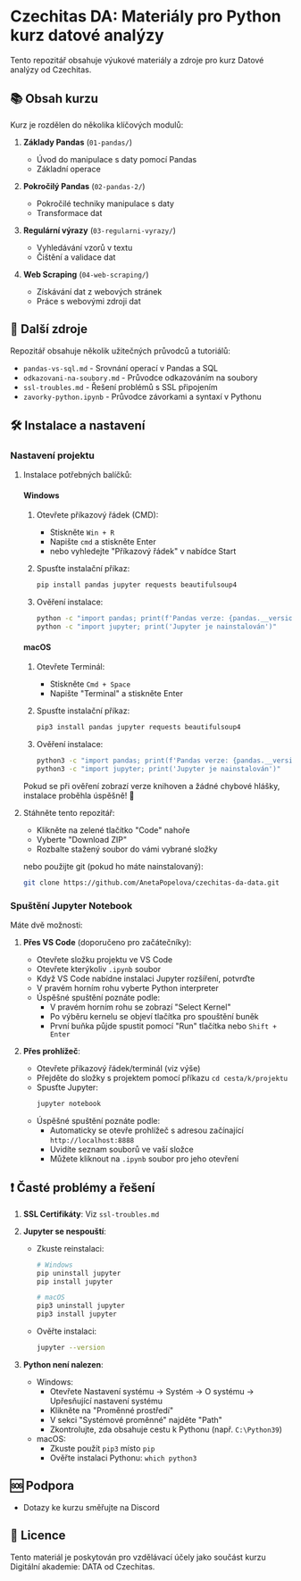 # Czechitas DA: Materiály pro Python kurz datové analýzy

Tento repozitář obsahuje výukové materiály a zdroje pro kurz Datové analýzy od Czechitas. 

## 📚 Obsah kurzu

Kurz je rozdělen do několika klíčových modulů:

1. **Základy Pandas** (`01-pandas/`)
   - Úvod do manipulace s daty pomocí Pandas
   - Základní operace

2. **Pokročilý Pandas** (`02-pandas-2/`)
   - Pokročilé techniky manipulace s daty
   - Transformace dat

3. **Regulární výrazy** (`03-regularni-vyrazy/`)
   - Vyhledávání vzorů v textu
   - Čištění a validace dat

4. **Web Scraping** (`04-web-scraping/`)
   - Získávání dat z webových stránek
   - Práce s webovými zdroji dat

## 📝 Další zdroje

Repozitář obsahuje několik užitečných průvodců a tutoriálů:

- `pandas-vs-sql.md` - Srovnání operací v Pandas a SQL
- `odkazovani-na-soubory.md` - Průvodce odkazováním na soubory
- `ssl-troubles.md` - Řešení problémů s SSL připojením
- `zavorky-python.ipynb` - Průvodce závorkami a syntaxí v Pythonu

## 🛠️ Instalace a nastavení

### Nastavení projektu


1. Instalace potřebných balíčků:

   #### Windows
   1. Otevřete příkazový řádek (CMD):
      - Stiskněte `Win + R`
      - Napište `cmd` a stiskněte Enter
      - nebo vyhledejte "Příkazový řádek" v nabídce Start

   2. Spusťte instalační příkaz:
      ```bash
      pip install pandas jupyter requests beautifulsoup4
      ```

   3. Ověření instalace:
      ```bash
      python -c "import pandas; print(f'Pandas verze: {pandas.__version__}')"
      python -c "import jupyter; print('Jupyter je nainstalován')"
      ```

   #### macOS
   1. Otevřete Terminál:
      - Stiskněte `Cmd + Space`
      - Napište "Terminal" a stiskněte Enter

   2. Spusťte instalační příkaz:
      ```bash
      pip3 install pandas jupyter requests beautifulsoup4 
      ```

   3. Ověření instalace:
      ```bash
      python3 -c "import pandas; print(f'Pandas verze: {pandas.__version__}')"
      python3 -c "import jupyter; print('Jupyter je nainstalován')"
      ```

   Pokud se při ověření zobrazí verze knihoven a žádné chybové hlášky, instalace proběhla úspěšně! 🎉


2. Stáhněte tento repozitář:
   - Klikněte na zelené tlačítko "Code" nahoře
   - Vyberte "Download ZIP"
   - Rozbalte stažený soubor do vámi vybrané složky
   
   nebo použijte git (pokud ho máte nainstalovaný):
   ```bash
   git clone https://github.com/AnetaPopelova/czechitas-da-data.git
   ```

### Spuštění Jupyter Notebook

Máte dvě možnosti:

1. **Přes VS Code** (doporučeno pro začátečníky):
   - Otevřete složku projektu ve VS Code
   - Otevřete kterýkoliv `.ipynb` soubor
   - Když VS Code nabídne instalaci Jupyter rozšíření, potvrďte
   - V pravém horním rohu vyberte Python interpreter
   - Úspěšné spuštění poznáte podle:
     - V pravém horním rohu se zobrazí "Select Kernel"
     - Po výběru kernelu se objeví tlačítka pro spouštění buněk
     - První buňka půjde spustit pomocí "Run" tlačítka nebo `Shift + Enter`

2. **Přes prohlížeč**:
   - Otevřete příkazový řádek/terminál (viz výše)
   - Přejděte do složky s projektem pomocí příkazu `cd cesta/k/projektu`
   - Spusťte Jupyter:
     ```bash
     jupyter notebook
     ```
   - Úspěšné spuštění poznáte podle:
     - Automaticky se otevře prohlížeč s adresou začínající `http://localhost:8888`
     - Uvidíte seznam souborů ve vaší složce
     - Můžete kliknout na `.ipynb` soubor pro jeho otevření

## ❗ Časté problémy a řešení

1. **SSL Certifikáty**: Viz `ssl-troubles.md`

2. **Jupyter se nespouští**: 
   - Zkuste reinstalaci:
     ```bash
     # Windows
     pip uninstall jupyter
     pip install jupyter

     # macOS
     pip3 uninstall jupyter
     pip3 install jupyter
     ```
   - Ověřte instalaci:
     ```bash
     jupyter --version
     ```

3. **Python není nalezen**: 
   - Windows: 
     - Otevřete Nastavení systému → Systém → O systému → Upřesňující nastavení systému
     - Klikněte na "Proměnné prostředí"
     - V sekci "Systémové proměnné" najděte "Path"
     - Zkontrolujte, zda obsahuje cestu k Pythonu (např. `C:\Python39`)
   - macOS: 
     - Zkuste použít `pip3` místo `pip`
     - Ověřte instalaci Pythonu: `which python3`

## 🆘 Podpora

- Dotazy ke kurzu směřujte na Discord

## 📄 Licence

Tento materiál je poskytován pro vzdělávací účely jako součást kurzu Digitální akademie: DATA od Czechitas.